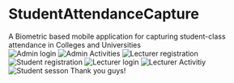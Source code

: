 # StudentAttendanceCapture
A Biometric based mobile application for capturing student-class attendance in Colleges and Universities  
![Admin login](https://user-images.githubusercontent.com/46781298/100547036-b853e380-3275-11eb-8e0d-52641f4f1993.png)
![Admin Activities](https://user-images.githubusercontent.com/46781298/100547043-bc800100-3275-11eb-9faf-a94f74f989af.png)
![Lecturer registration](https://user-images.githubusercontent.com/46781298/100547040-bab63d80-3275-11eb-859d-b0bbfea8c554.png)
![Student registration](https://user-images.githubusercontent.com/46781298/100547041-bb4ed400-3275-11eb-80e6-bb8a5f347cfe.png)
![Lecturer login](https://user-images.githubusercontent.com/46781298/100547039-bab63d80-3275-11eb-8d56-f8723d4691f3.png)
![Lecturer Activitiy](https://user-images.githubusercontent.com/46781298/100547037-ba1da700-3275-11eb-8212-8a83cbd172a2.png)
![Student sesson](https://user-images.githubusercontent.com/46781298/100547042-bbe76a80-3275-11eb-8494-e9d2b9521ae8.png)
Thank you guys!
